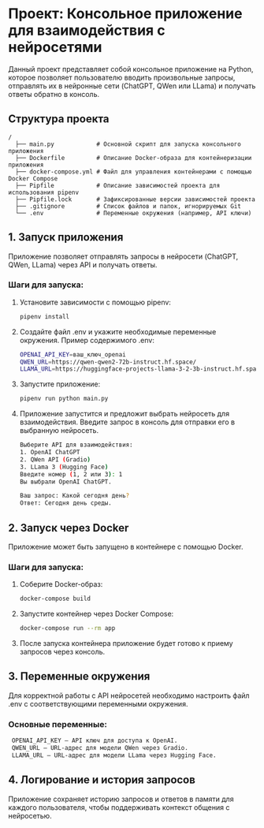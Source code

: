 # Проект: Консольное приложение для взаимодействия с нейросетями

Данный проект представляет собой консольное приложение на Python, которое позволяет пользователю вводить произвольные запросы, отправлять их в нейронные сети (ChatGPT, QWen или LLama) и получать ответы обратно в консоль.

## Структура проекта

```
/
  ├── main.py            # Основной скрипт для запуска консольного приложения 
  ├── Dockerfile         # Описание Docker-образа для контейнеризации приложения 
  ├── docker-compose.yml # Файл для управления контейнерами с помощью Docker Compose 
  ├── Pipfile            # Описание зависимостей проекта для использования pipenv
  ├── Pipfile.lock       # Зафиксированные версии зависимостей проекта
  ├── .gitignore         # Список файлов и папок, игнорируемых Git
  └── .env               # Переменные окружения (например, API ключи)
```


## 1. Запуск приложения

Приложение позволяет отправлять запросы в нейросети (ChatGPT, QWen, LLama) через API и получать ответы.

### Шаги для запуска:

1. Установите зависимости с помощью pipenv:

   ```bash
   pipenv install
   ```

2. Создайте файл .env и укажите необходимые переменные окружения. Пример содержимого .env:

    ```bash
    OPENAI_API_KEY=ваш_ключ_openai
    QWEN_URL=https://qwen-qwen2-72b-instruct.hf.space/
    LLAMA_URL=https://huggingface-projects-llama-3-2-3b-instruct.hf.space/
    ```

3. Запустите приложение:

    ```bash
    pipenv run python main.py
    ```

4. Приложение запустится и предложит выбрать нейросеть для взаимодействия. Введите запрос в консоль для отправки его в выбранную нейросеть.

    ```bash
    Выберите API для взаимодействия:
    1. OpenAI ChatGPT
    2. QWen API (Gradio)
    3. LLama 3 (Hugging Face)
    Введите номер (1, 2 или 3): 1
    Вы выбрали OpenAI ChatGPT.

    Ваш запрос: Какой сегодня день?
    Ответ: Сегодня день среды.
    ```

## 2. Запуск через Docker

Приложение может быть запущено в контейнере с помощью Docker.

### Шаги для запуска:

1. Соберите Docker-образ:

   ```bash
   docker-compose build
   ```

2. Запустите контейнер через Docker Compose:

    ```bash
    docker-compose run --rm app
    ```

3. После запуска контейнера приложение будет готово к приему запросов через консоль.

## 3. Переменные окружения

Для корректной работы с API нейросетей необходимо настроить файл .env с соответствующими переменными окружения. 

### Основные переменные:

   ```bash
    OPENAI_API_KEY — API ключ для доступа к OpenAI.
    QWEN_URL — URL-адрес для модели QWen через Gradio.
    LLAMA_URL — URL-адрес для модели LLama через Hugging Face.
   ```

## 4. Логирование и история запросов

Приложение сохраняет историю запросов и ответов в памяти для каждого пользователя, чтобы поддерживать контекст общения с нейросетью.

